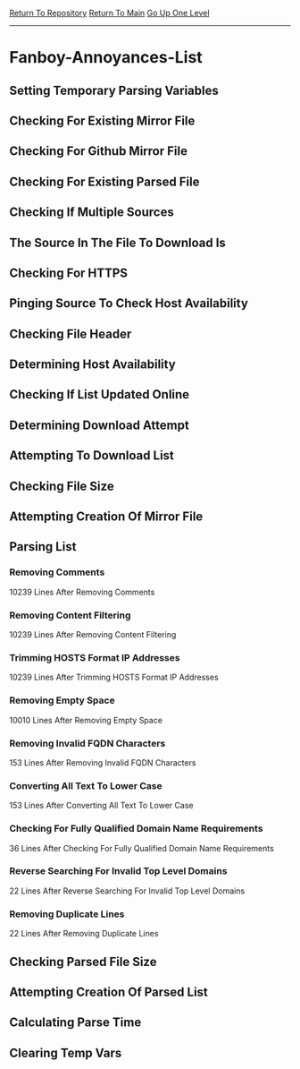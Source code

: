 [Return To Repository](https://github.com/deathbybandaid/piholeparser/)
[Return To Main](https://github.com/deathbybandaid/piholeparser/blob/master/RecentRunLogs/Mainlog.md)
[Go Up One Level](https://github.com/deathbybandaid/piholeparser/blob/master/RecentRunLogs/TopLevelScripts/30-Processing-Blacklists.md)
____________________________________
# Fanboy-Annoyances-List
## Setting Temporary Parsing Variables
## Checking For Existing Mirror File
## Checking For Github Mirror File
## Checking For Existing Parsed File
## Checking If Multiple Sources
## The Source In The File To Download Is
## Checking For HTTPS
## Pinging Source To Check Host Availability
## Checking File Header
## Determining Host Availability
## Checking If List Updated Online
## Determining Download Attempt
## Attempting To Download List
## Checking File Size
## Attempting Creation Of Mirror File
## Parsing List
### Removing Comments
10239 Lines After Removing Comments
### Removing Content Filtering
10239 Lines After Removing Content Filtering
### Trimming HOSTS Format IP Addresses
10239 Lines After Trimming HOSTS Format IP Addresses
### Removing Empty Space
10010 Lines After Removing Empty Space
### Removing Invalid FQDN Characters
153 Lines After Removing Invalid FQDN Characters
### Converting All Text To Lower Case
153 Lines After Converting All Text To Lower Case
### Checking For Fully Qualified Domain Name Requirements
36 Lines After Checking For Fully Qualified Domain Name Requirements
### Reverse Searching For Invalid Top Level Domains
22 Lines After Reverse Searching For Invalid Top Level Domains
### Removing Duplicate Lines
22 Lines After Removing Duplicate Lines
## Checking Parsed File Size
## Attempting Creation Of Parsed List
## Calculating Parse Time
## Clearing Temp Vars
